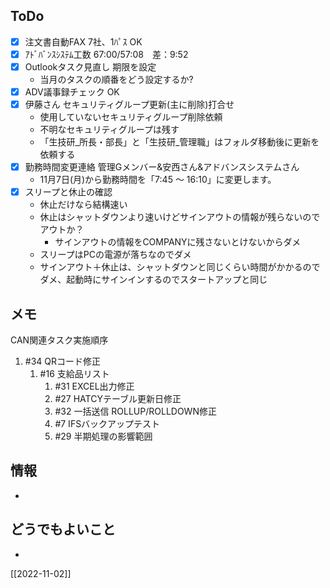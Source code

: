 ## ToDo
- [x] 注文書自動FAX 7社、1ﾊﾟｽ OK
- [x] ｱﾄﾞﾊﾞﾝｽｼｽﾃﾑ工数 67:00/57:08　差：9:52
- [x] Outlookタスク見直し 期限を設定
	- 当月のタスクの順番をどう設定するか?
- [x] ADV議事録チェック OK
- [x] 伊藤さん セキュリティグループ更新(主に削除)打合せ
	- 使用していないセキュリティグループ削除依頼
	- 不明なセキュリティグループは残す
	- 「生技研_所長・部長」と「生技研_管理職」はフォルダ移動後に更新を依頼する
- [x] 勤務時間変更連絡 管理Gメンバー&安西さん&アドバンスシステムさん
	- 11月7日(月)から勤務時間を「7:45 ～ 16:10」に変更します。
- [x] スリープと休止の確認
	- 休止だけなら結構速い
	- 休止はシャットダウンより速いけどサインアウトの情報が残らないのでアウトか？
		- サインアウトの情報をCOMPANYに残さないとけないからダメ
	- スリープはPCの電源が落ちなのでダメ
	- サインアウト＋休止は、シャットダウンと同じくらい時間がかかるのでダメ、起動時にサインインするのでスタートアップと同じ

## メモ
CAN関連タスク実施順序
1. #34 QRコード修正
	1. #16 支給品リスト
		1. #31 EXCEL出力修正
		2. #27 HATCYテーブル更新日修正
		3. #32 一括送信 ROLLUP/ROLLDOWN修正
		4. #7 IFSバックアップテスト
		5. #29 半期処理の影響範囲


## 情報
- 


## どうでもよいこと
- 


[[2022-11-02]]


